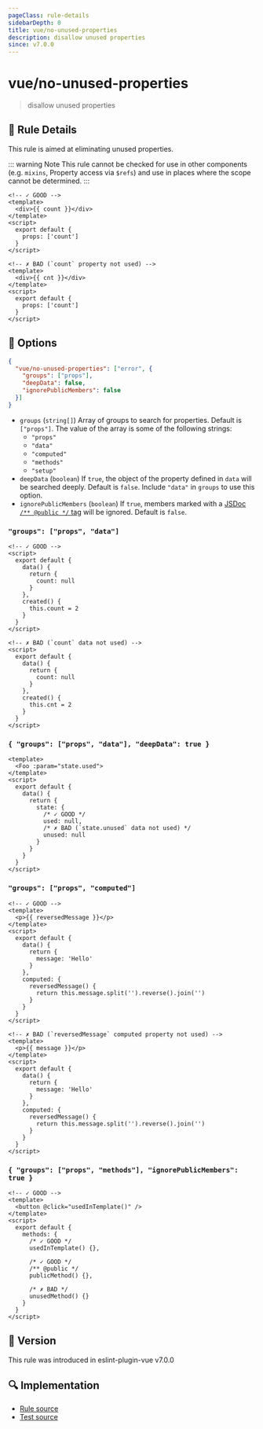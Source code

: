 ```yaml
---
pageClass: rule-details
sidebarDepth: 0
title: vue/no-unused-properties
description: disallow unused properties
since: v7.0.0
---
```

# vue/no-unused-properties

> disallow unused properties

## :book: Rule Details

This rule is aimed at eliminating unused properties.

::: warning Note
This rule cannot be checked for use in other components (e.g. `mixins`, Property access via `$refs`) and use in places where the scope cannot be determined.
:::

<eslint-code-block :rules="{'vue/no-unused-properties': ['error']}">

```vue
<!-- ✓ GOOD -->
<template>
  <div>{{ count }}</div>
</template>
<script>
  export default {
    props: ['count']
  }
</script>
```

</eslint-code-block>

<eslint-code-block :rules="{'vue/no-unused-properties': ['error']}">

```vue
<!-- ✗ BAD (`count` property not used) -->
<template>
  <div>{{ cnt }}</div>
</template>
<script>
  export default {
    props: ['count']
  }
</script>
```

</eslint-code-block>

## :wrench: Options

```json
{
  "vue/no-unused-properties": ["error", {
    "groups": ["props"],
    "deepData": false,
    "ignorePublicMembers": false
  }]
}
```

- `groups` (`string[]`) Array of groups to search for properties. Default is `["props"]`. The value of the array is some of the following strings:
  - `"props"`
  - `"data"`
  - `"computed"`
  - `"methods"`
  - `"setup"`
- `deepData` (`boolean`) If `true`, the object of the property defined in `data` will be searched deeply. Default is `false`. Include `"data"` in `groups` to use this option.
- `ignorePublicMembers` (`boolean`) If `true`, members marked with a [JSDoc `/** @public */` tag](https://jsdoc.app/tags-public.html) will be ignored. Default is `false`.

### `"groups": ["props", "data"]`

<eslint-code-block :rules="{'vue/no-unused-properties': ['error', {groups: ['props', 'data']}]}">

```vue
<!-- ✓ GOOD -->
<script>
  export default {
    data() {
      return {
        count: null
      }
    },
    created() {
      this.count = 2
    }
  }
</script>
```

</eslint-code-block>

<eslint-code-block :rules="{'vue/no-unused-properties': ['error', {groups: ['props', 'data']}]}">

```vue
<!-- ✗ BAD (`count` data not used) -->
<script>
  export default {
    data() {
      return {
        count: null
      }
    },
    created() {
      this.cnt = 2
    }
  }
</script>
```

</eslint-code-block>

### `{ "groups": ["props", "data"], "deepData": true }`

<eslint-code-block :rules="{'vue/no-unused-properties': ['error', {groups: ['props', 'data'], deepData: true}]}">

```vue
<template>
  <Foo :param="state.used">
</template>
<script>
  export default {
    data() {
      return {
        state: {
          /* ✓ GOOD */
          used: null,
          /* ✗ BAD (`state.unused` data not used) */
          unused: null
        }
      }
    }
  }
</script>
```

</eslint-code-block>

### `"groups": ["props", "computed"]`

<eslint-code-block :rules="{'vue/no-unused-properties': ['error', {groups: ['props', 'computed']}]}">

```vue
<!-- ✓ GOOD -->
<template>
  <p>{{ reversedMessage }}</p>
</template>
<script>
  export default {
    data() {
      return {
        message: 'Hello'
      }
    },
    computed: {
      reversedMessage() {
        return this.message.split('').reverse().join('')
      }
    }
  }
</script>
```

</eslint-code-block>

<eslint-code-block :rules="{'vue/no-unused-properties': ['error', {groups: ['props', 'computed']}]}">

```vue
<!-- ✗ BAD (`reversedMessage` computed property not used) -->
<template>
  <p>{{ message }}</p>
</template>
<script>
  export default {
    data() {
      return {
        message: 'Hello'
      }
    },
    computed: {
      reversedMessage() {
        return this.message.split('').reverse().join('')
      }
    }
  }
</script>
```

</eslint-code-block>

### `{ "groups": ["props", "methods"], "ignorePublicMembers": true }`

<eslint-code-block :rules="{'vue/no-unused-properties': ['error', {groups: ['props', 'methods'], ignorePublicMembers: true}]}">

```vue
<!-- ✓ GOOD -->
<template>
  <button @click="usedInTemplate()" />
</template>
<script>
  export default {
    methods: {
      /* ✓ GOOD */
      usedInTemplate() {},
      
      /* ✓ GOOD */
      /** @public */
      publicMethod() {},
      
      /* ✗ BAD */
      unusedMethod() {}
    }
  }
</script>
```

</eslint-code-block>

## :rocket: Version

This rule was introduced in eslint-plugin-vue v7.0.0

## :mag: Implementation

- [Rule source](https://github.com/vuejs/eslint-plugin-vue/blob/master/lib/rules/no-unused-properties.js)
- [Test source](https://github.com/vuejs/eslint-plugin-vue/blob/master/tests/lib/rules/no-unused-properties.js)

